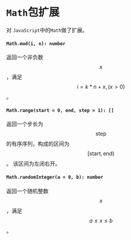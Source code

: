 <a name="math"></a>
# `Math`包扩展
对 `JavaScript`中的`Math`做了扩展。

#### `Math.mod(i, n): number`
返回一个非负数$$x$$，满足$$i = k * n + x, (x > 0)$$。
#### `Math.range(start = 0, end, step = 1): []`
返回一个步长为$$\text{step}$$的有序序列，构成的区间为$$\left[\text{start}, \text{end}\right)$$。
该区间为左闭右开。
#### `Math.randomInteger(a = 0, b): number`
返回一个随机整数$$x$$，满足$$ a \leq x \leq b $$。

<!--[Back to top](#math)-->
